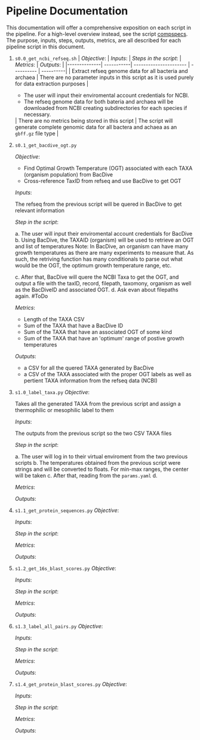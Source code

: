 # Pipeline Documentation

This documentation will offer a comprehensive exposition on each script in the pipeline. For a high-level overview instead, see the script [compspecs](../compspec/pipeline_components.md). The purpose, inputs, steps, outputs, metrics, are all described for each pipeline script in this document.

1. `s0.0_get_ncbi_refseq.sh`
   | _Objective_: | _Inputs_: | _Steps in the script_: | _Metrics_: | _Outputs_: |
   |--------------| -----------| ---------------------- | ---------- | ----------|
   | Extract refseq genome data for all bacteria and archaea | There are no parameter inputs in this script as it is used purely for data extraction purposes | <ul><li>The user will input their enviromental account credentials for NCBI.</li> <li>The refseq genome data for both bateria and archaea will be downloaded from NCBI creating subdirectories for each species if necessary.</li></ul> | There are no metrics being stored in this script | The script will generate complete genomic data for all bactera and achaea as an `gbff.gz` file type |

2. `s0.1_get_bacdive_ogt.py`

   _Objective_:

   - Find Optimal Growth Temperature (OGT) associated with each TAXA (organism population) from BacDive
   - Cross-reference TaxID from refseq and use BacDive to get OGT

   _Inputs_:

   The refseq from the previous script will be quered in BacDive to get relevant information

   _Step in the script_:

   a. The user will input their enviromental account credentials for BacDive
   b. Using BacDive, the TAXAID (organism) will be used to retrieve an OGT and list of temperatures
   Note:
   In BacDive, an organism can have many growth temperatures as there are many experiments to measure that. As such, the retriving function has many conditionals to parse out what would be the OGT, the optimum growth temperature range, etc.

   c. After that, BacDive will quere the NCBI Taxa to get the OGT, and output a file with the taxID, record, filepath, taxomony, organism as well as the BacDiveID and associated OGT.
   d. Ask evan about filepaths again. #ToDo

   _Metrics_:

   - Length of the TAXA CSV
   - Sum of the TAXA that have a BacDive ID
   - Sum of the TAXA that have an associated OGT of some kind
   - Sum of the TAXA that have an 'optimum' range of postive growth temperatures

   _Outputs_:

   - a CSV for all the quered TAXA generated by BacDive
   - a CSV of the TAXA associated with the proper OGT labels as well as pertient TAXA information from the refseq data (NCBI)

3. `s1.0_label_taxa.py`
   _Objective_:

   Takes all the generated TAXA from the previous script and assign a thermophilic or mesophilic label to them

   _Inputs_:

   The outputs from the previous script so the two CSV TAXA files

   _Step in the script_:

   a. The user will log in to their virtual enviroment from the two previous scripts
   b. The temperatures obtained from the previous script were strings and will be converted to floats. For min-max ranges, the center will be taken
   c. After that, reading from the `params.yaml`
   d.

   _Metrics_:

   _Outputs_:

4. `s1.1_get_protein_sequences.py`
   _Objective_:

   _Inputs_:

   _Step in the script_:

   _Metrics_:

   _Outputs_:

5. `s1.2_get_16s_blast_scores.py`
   _Objective_:

   _Inputs_:

   _Step in the script_:

   _Metrics_:

   _Outputs_:

6. `s1.3_label_all_pairs.py`
   _Objective_:

   _Inputs_:

   _Step in the script_:

   _Metrics_:

   _Outputs_:

7. `s1.4_get_protein_blast_scores.py`
   _Objective_:

   _Inputs_:

   _Step in the script_:

   _Metrics_:

   _Outputs_:
